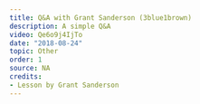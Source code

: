 ```yaml
---
title: Q&A with Grant Sanderson (3blue1brown)
description: A simple Q&A
video: Qe6o9j4IjTo
date: "2018-08-24"
topic: Other
order: 1
source: NA
credits:
- Lesson by Grant Sanderson
---
```

